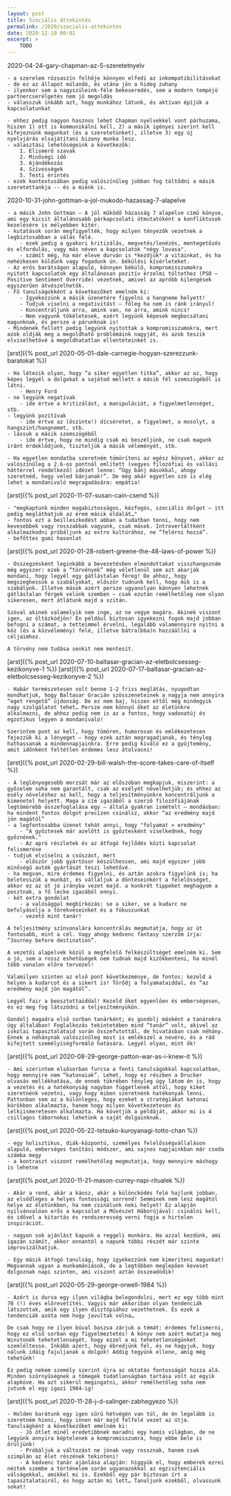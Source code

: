 ```yaml
---
layout: post
title: Szociális áttekintés
permalink: /2020/szocialis-attekintes
date: 2020-12-19 00:01
excerpt: >
    TODO
---
```


2020-04-24-gary-chapman-az-5-szeretetnyelv

    - a szerelem rózsaszín felhője könnyen elfedi az inkompatibilitásokat
    - de ez az állapot múlandó, és utána jön a hideg zuhany
    - ilyenkor sem a nagyszüleink-féle bekeseredés, sem a modern tempójú partnercserélgetés nem jó megoldás
    - válasszuk inkább azt, hogy munkához látunk, és aktívan épíjük a kapcsolatunkat

    - ehhez pedig nagyon hasznos lehet Chapman nyelvekkel vont párhuzama, hiszen 1) ott is kommunikálni kell, 2) a másik igényei szerint kell kifejeznünk magunkat (és a szeretetünket), illetve 3) egy új nyelvjárás elsajátítani bizony munka lesz.
    - választási lehetőségeink a következők:
        1. Elismerő szavak
        2. Minőségi idő
        3. Ajándékozás
        4. Szívességek
        5. Testi érintés
    - ezek kontextusában pedig valószínűleg jobban fog töltődni a másik szeretettankja -- és a miénk is.

2020-10-31-john-gottman-a-jol-mukodo-hazassag-7-alapelve

    - a másik John Gottman – A jól működő házasság 7 alapelve című könyve, ami egy kicsit általánosabb párkapcsolati útmutatóként a konfliktusok kezelésére is mélyebben kitér.
    - kutatások során megfigyelték, hogy milyen tényezők vezetnek a legbiztosabban a válás felé.
        - ezek pedig a gyakori kritizálás, megvetés/lenézés, mentegetőzés és elfordulás, vagy más néven a kapcsolatok "négy lovasa".
        - számít még, ha már eleve durván is *kezdjük* a vitáinkat, és ha nehézkesen küldünk vagy fogadunk ún. békülési kísérleteket.
    - Az erős barátságon alapuló, könnyen békülő, kompromisszumokra nyitott kapcsolatok egy általánosan pozitív érzelmi töltethez (PSO – Positive Sentiment Override) vezetnek, amivel az apróbb kilengések egyszerűen átvészelhetők.
    - Fő tanulságokként a következőket emelném ki:
        - Igyekezzünk a másik üzenetére figyelni a hangneme helyett!
        - Tudjuk viselni a negativitást – főleg ha nem is ránk irányul!
        - Koncentráljunk arra, amink van, ne arra, amink nincs!
        - Nem vagyunk tökéletesek, ezért legyünk képesek megbocsátani magunknak, és persze a párunknak is!
    - Mindenek fellett pedig legyünk nyitottak a kompromisszumokra, mert azok oldják meg a megoldható problémáink nagyját, és azok teszik elviselhetővé a megoldhatatlan ellentéteinket is.





[arst]({% post_url 2020-05-01-dale-carnegie-hogyan-szerezzunk-baratokat %})

    - Ha létezik olyan, hogy “a siker egyetlen titka”, akkor az az, hogy képes legyél a dolgokat a sajátod mellett a másik fél szemszögéből is látni.
        - Henry Ford
    - ne legyünk negatívak
        - ide értve a kritizálást, a manipulációt, a figyelmetlenséget, stb.
    - legyünk pozitívak
        - ide értve az (őszinte!) dícséretet, a figyelmet, a mosolyt, a hangszínt/hangnemet, stb.
    - lássuk a másik szemszögéből
        - ide értve, hogy ne mindig csak mi beszéljünk, ne csak magunk iránt érdeklődjünk, tiszteljük a másik véleményét, stb.

    - Ha egyetlen mondatba szeretném tömöríteni az egész könyvet, akkor az valószínűleg a 2.6-os pontnál említett (vegyes filozófiai és vallási háttérrel rendelkező) idézet lenne: “Úgy bánj másokkal, ahogy szeretnéd, hogy veled bánjanak!”. De még akár egyetlen szó is elég lehet a mondanivaló megragadására: empátia!

[arst]({% post_url 2020-11-07-susan-cain-csend %})

    - "megkaptunk minden magabiztosságos, kézfogós, szociális dolgot – itt pedig megláthatjuk az érem másik oldalát…"
    - fontos ezt a beilleszkedést abban a tudatban tenni, hogy nem kevesebbek vagy rosszabbak vagyunk, csak mások. Introvertáltként alkalmazkodni próbáljunk az extro kultúrához, ne “felérni hozzá”.
    - befőttes gumi hasonlat




[arst]({% post_url 2020-01-28-robert-greene-the-48-laws-of-power %})

    - Összegzésként leginkább a bevezetésben elmondottakat visszhangoznám még egyszer: ezek a “törvények” még véletlenül sem azt akarják mondani, hogy legyél egy gátlástalan féreg! De ahhoz, hogy megszeghessük a szabályokat, először tudnunk kell, hogy mik is a szabályok. Illetve mások azért persze ugyanolyan könnyen lehetnek gátlástalan férgek velünk szemben – csak ezután remélhetőleg nem olyan sikeresen, mert átlátunk majd a szitán.

    Szóval akinek valamelyik nem inge, az ne vegye magára. Akinek viszont igen, az öltözködjön! Én például biztosan igyekezni fogok majd jobban befogni a számat, a tetteimmel érvelni, legalább valamennyire nyitni a köz (és a közvélemény) felé, illetve bátra(bba)n hozzáállni a céljaimhoz.

    A törvény nem tudása senkit nem mentesít.

[arst]({% post_url 2020-07-10-baltasar-gracian-az-eletbolcsesseg-kezikonyve-1 %})
[arst]({% post_url 2020-07-17-baltasar-gracian-az-eletbolcsesseg-kezikonyve-2 %})

    - Habár természetesen volt benne 1-2 friss meglátás, nyugodtan mondhatjuk, hogy Baltasar Gracián szösszeneteinek a nagyja nem annyira “eget rengető” újdonság. De ez nem baj, hiszen ettől még mindegyik nagy szolgálatot tehet… Persze nem könnyű őket az életünkre alkalmazni, de ahhoz pedig nem is az a fontos, hogy vadonatúj és egzotikus legyen a mondanivaló!

    Szerintem pont az kell, hogy tömören, humorosan és emlékezetesen fejezzük ki a lényeget – hogy ezek aztán megragadjanak, és tényleg hathassanak a mindennapjainkra. Erre pedig kiváló ez a gyűjtemény, amit időnként feltétlen érdemes lesz átolvasni!

[arst]({% post_url 2020-02-29-bill-walsh-the-score-takes-care-of-itself %})

    - A leglényegesebb morzsát már az előszóban megkapjuk, miszerint: a győzelem soha nem garantált, csak az esélyét növelhetjük; és ehhez az esély növeléshez az kell, hogy a teljesítményünkre koncentráljunk a kimenetel helyett. Maga a cím igazából a szerző filozófiájának legtömörebb összefoglalása egy – általa gyakran ismételt – mondásban: ha mindent fontos dolgot precízen csinálsz, akkor “az eredmény majd jön magától”
    - a legfontosabba üzenet tehát annyi, hogy "folyamat > eredmény"
        - "A győztesek már azelőtt is győztesként viselkednek, hogy győznének."
        - Az apró részletek és az átfogó fejlődés közti kapcsolat felismerése
    - tudjuk elviselni a csúszást, mert
        - először jobb gyártósor készülhessen, ami majd egyszer jobb minőségű autók gyártását teszi lehetővé.
    - ha megvan, mire érdemes figyelni, és aztán azokra figyelünk is; ha beletesszük a munkát, és vállaljuk a döntéseinkért a felelősséget, akkor ez az út jó irányba vezet majd. a konkrét tippeket meghagyom a posztnak, a fő lecke igazából ennyi.
    - két extra gondolat
        - a valósággal megbírkózás: se a siker, se a kudarc ne befolyásolja a törekvéseinket és a fókuszunkat
        - vezető mint tanár!

    A teljesítmény színvonalára koncentrálás megmutatja, hogy az út fontosabb, mint a cél. Vagy ahogy kedvenc fantasy szerzőm írja: “Journey before destination”.

    A vezetői alapelvek közül a megfelelő felkészültséget emelném ki. Sem a jó, sem a rossz eshetőségek nem tudnak majd kizökkenteni, ha minél több vonalon előre tervezel!

    Valamilyen szinten az első pont következménye, de fontos: kezeld a helyén a kudarcot és a sikert is! Törődj a folyamataiddal, és “az eredmény majd jön magától”.

    Legyél fair a beosztottaiddal! Kezeld őket egyenlően és emberségesen, és ez meg fog látszódni a teljesítményükön.

    Gondolj magadra első sorban tanárként; és gondolj másként a tanárokra úgy általában! Foglalkozás tekintetében mind “tanár” volt, akivel az iskolai tapasztalataid során összefutottál, de hivatásban csak néhány. Ennek a néhánynak valószínűleg most is emlékszel a nevére, és a rád kifejtett személyiségformáló hatására. Legyél olyan, mint ők!

[arst]({% post_url 2020-08-29-george-patton-war-as-i-knew-it %})

    - Ami szerintem elsősorban furcsa a fenti tanulságokkal kapcsolatban, hogy mennyire nem “katonaiak”. Lehet, hogy ez részben a Drucker olvasás mellékhatása, de ennek tükrében tényleg úgy látom én is, hogy a vezetés és a hatékonyság nagyban függetlenek attól, hogy kiket szeretnénk vezetni, vagy hogy miben szeretnénk hatékonyak lenni. Pattonban sem az a különleges, hogy ezeket a stratégiákat katonai körökben alkalmazta, hanem hogy milyen következetesen és lelkiismeretesen alkalmazta. Ha követjük a példáját, akkor mi is 4 csillagos tábornokai lehetünk a saját dolgainknak.



[arst]({% post_url 2020-05-22-tetsuko-kuroyanagi-totto-chan %})

    - egy holisztikus, diák-központú, személyes felelősségvállaláson alapuló, emberséges tanítási módszer, ami sajnos napjainkban már csoda számba megy
    - a kontraszt viszont remélhetőleg megmutatja, hogy mennyire máshogy is lehetne

[arst]({% post_url 2020-11-21-mason-currey-napi-ritualek %})

    - Akár a rend, akár a káosz, akár a különcködés felé hajlunk jobban, az elsődleges a helyes fontossági sorrend! Semminek nem lesz magától helye az életünkben, ha nem csinálunk neki helyet! Ez alapján nyilvánvalóan erős a kapcsolat a Művészet Háborújával: csinálni kell, és idővel a kitartás és rendszeresség verni fogja a hirtelen inspirációt.

    - nagyon sok ajánlást kapunk a reggeli munkára. Ha azzal kezdünk, ami igazán számít, akkor onnantól a napunk többi részét már szinte improvizálhatjuk.

    - Egy másik átfogó tanulság, hogy igyekezzünk nem kimeríteni magunkat! Megvannak ugyan a munkamániások, de a legtöbben meglepően keveset dolgoznak napi szinten, ami viszont aztán összeadódik!







[arst]({% post_url 2020-05-29-george-orwell-1984 %})

    - Azért is durva egy ilyen világba belegondolni, mert ez egy több mint 70 (!) éves előrevetítés. Vagyis már akkoriban olyan tendenciák látszottak, amik egy ilyen disztópiához vezethetnek. És ezek a tendenciák azóta nem hogy javultak volna…

    De csak hogy ne ilyen búval baszva zárjuk a témát: érdemes felismerni, hogy ez első sorban egy figyelmeztetés! A könyv nem azért mutatja meg Winstonék tehetetlenségét, hogy ezzel a mi tehetetlenségünket szemléltesse. Inkább azért, hogy ébredjünk fel, és ne hagyjuk, hogy nálunk idáig fajuljanak a dolgok! Addig tegyünk ellene, amíg még tehetünk!

    Ez pedig nekem személy szerint újra az oktatás fontosságát húzza alá. Minden szörnyűségnek a tömegek tudatlanságban tartása volt az egyik alapköve. Ha azt sikerül megingatni, akkor remélhetőleg soha nem jutunk el egy igazi 1984-ig!

[arst]({% post_url 2020-11-28-j-d-salinger-zabhegyezo %})

    - Holden barátunk egy igen sűrű hétvégén van túl, de én legalább is szeretném hinni, hogy innen már majd felfelé vezet az útja. Tanulságként a következőket emelném ki:
        - Jó ötlet minél eredetibbnek maradni egy hamis világban, de ne legyünk annyira képtelenek a kompromisszumra, hogy ebbe bele is őrüljünk!
        - Próbáljuk a változást ne jónak vagy rossznak, hanem csak szimplán az élet részének tekinteni!
        - A kedvenc tanár ajánlása alapján: higgyük el, hogy emberek ezrei néztek szembe a történelem során ugyanazokkal az egzisztenciális válságokkal, amikkel mi is. Ezekből egy pár biztosan írt a tapasztalatairól, és hogy aztán mi lett… Tanuljunk ezekből, olvassunk sokat!